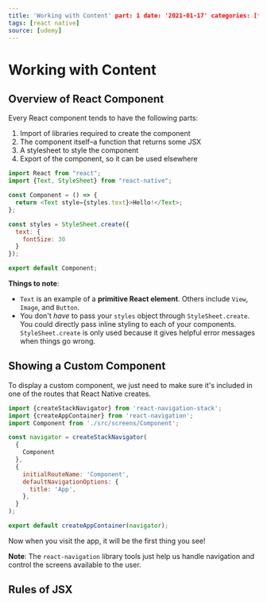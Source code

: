 ```yaml
---
title: 'Working with Content' part: 1 date: '2021-01-17' categories: [frontend, mobile]
tags: [react native]
source: [udemy]
---
```


# Working with Content

## Overview of React Component

Every React component tends to have the following parts:

1. Import of libraries required to create the component
2. The component itself–a function that returns some JSX
3. A stylesheet to style the component
4. Export of the component, so it can be used elsewhere

```js
import React from "react";
import {Text, StyleSheet} from "react-native";

const Component = () => {
  return <Text style={styles.text}>Hello!</Text>;
};

const styles = StyleSheet.create({
  text: {
    fontSize: 30
  }
});

export default Component;
```

**Things to note**:

* `Text` is an example of a **primitive React element**. Others include `View`, `Image`, and `Button`.
* You don't *have* to pass your `styles` object through `StyleSheet.create`. You could directly pass inline styling to
  each of your components. `StyleSheet.create` is only used because it gives helpful error messages when things go
  wrong.

## Showing a Custom Component

To display a custom component, we just need to make sure it's included in one of the routes that React Native creates.

```js
import {createStackNavigator} from 'react-navigation-stack';
import {createAppContainer} from 'react-navigation';
import Component from './src/screens/Component';

const navigator = createStackNavigator(
  {
    Component
  },
  {
    initialRouteName: 'Component',
    defaultNavigationOptions: {
      title: 'App',
    },
  }
);

export default createAppContainer(navigator);
```

Now when you visit the app, it will be the first thing you see!

**Note**: The `react-navigation` library tools just help us handle navigation and control the screens available to the
user.

## Rules of JSX

